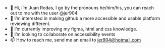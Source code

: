 - 👋 Hi, I’m Juan Rodas, I go by the pronouns he/him/his, you can reach out to me with the user @jer904.
- 👀 I’m interested in making github a more accessible and usable platform reviewing different.
- 🌱 I’m currently improving my figma, html and css knowledge.
- 💞️ I’m looking to collaborate on accessibility events
- 📫 How to reach me, send me an email to jer904@hotmail.com

<!---
jer904/jer904 is a ✨ special ✨ repository because its `README.md` (this file) appears on your GitHub profile.
You can click the Preview link to take a look at your changes.
--->
